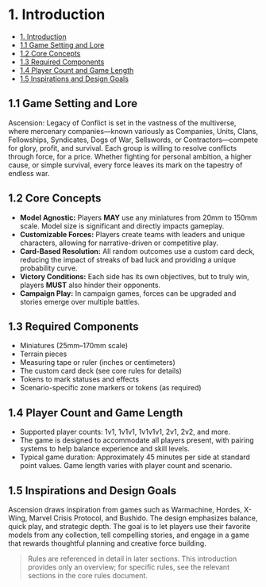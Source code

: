 # 1. Introduction

* [1. Introduction](#1-introduction)
* [1.1 Game Setting and Lore](#11-game-setting-and-lore)
* [1.2 Core Concepts](#12-core-concepts)
* [1.3 Required Components](#13-required-components)
* [1.4 Player Count and Game Length](#14-player-count-and-game-length)
* [1.5 Inspirations and Design Goals](#15-inspirations-and-design-goals)

## 1.1 Game Setting and Lore

Ascension: Legacy of Conflict is set in the vastness of the multiverse, where mercenary companies—known variously as Companies, Units, Clans, Fellowships, Syndicates, Dogs of War, Sellswords, or Contractors—compete for glory, profit, and survival. Each group is willing to resolve conflicts through force, for a price. Whether fighting for personal ambition, a higher cause, or simple survival, every force leaves its mark on the tapestry of endless war.

## 1.2 Core Concepts

* **Model Agnostic:** Players **MAY** use any miniatures from 20mm to 150mm scale. Model size is significant and directly impacts gameplay.
* **Customizable Forces:** Players create teams with leaders and unique characters, allowing for narrative-driven or competitive play.
* **Card-Based Resolution:** All random outcomes use a custom card deck, reducing the impact of streaks of bad luck and providing a unique probability curve.
* **Victory Conditions:** Each side has its own objectives, but to truly win, players **MUST** also hinder their opponents.
* **Campaign Play:** In campaign games, forces can be upgraded and stories emerge over multiple battles.

## 1.3 Required Components

* Miniatures (25mm–170mm scale)
* Terrain pieces
* Measuring tape or ruler (inches or centimeters)
* The custom card deck (see core rules for details)
* Tokens to mark statuses and effects
* Scenario-specific zone markers or tokens (as required)

## 1.4 Player Count and Game Length

* Supported player counts: 1v1, 1v1v1, 1v1v1v1, 2v1, 2v2, and more.
* The game is designed to accommodate all players present, with pairing systems to help balance experience and skill levels.
* Typical game duration: Approximately 45 minutes per side at standard point values. Game length varies with player count and scenario.

## 1.5 Inspirations and Design Goals

Ascension draws inspiration from games such as Warmachine, Hordes, X-Wing, Marvel Crisis Protocol, and Bushido. The design emphasizes balance, quick play, and strategic depth. The goal is to let players use their favorite models from any collection, tell compelling stories, and engage in a game that rewards thoughtful planning and creative force building.

> Rules are referenced in detail in later sections. This introduction provides only an overview; for specific rules, see the relevant sections in the core rules document.
